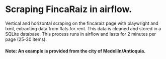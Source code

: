 # Scraping FincaRaiz in airflow.

Vertical and horizontal scraping on the fincaraiz page with playwright and lxml, extracting data from flats for rent. This data is cleaned and stored in a SQLite database. This process runs in airflow and lasts for 2 minutes per page (25-30 items).

#### Note: An example is provided from the city of Medellín/Antioquia.
